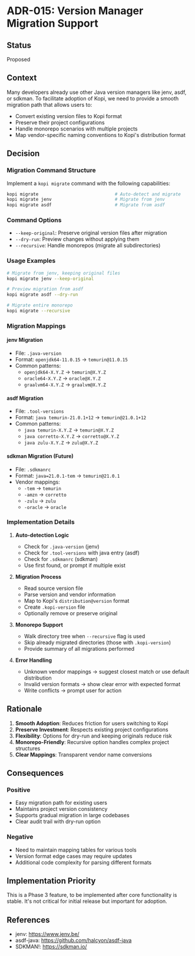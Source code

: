 # ADR-015: Version Manager Migration Support

## Status
Proposed

## Context
Many developers already use other Java version managers like jenv, asdf, or sdkman. To facilitate adoption of Kopi, we need to provide a smooth migration path that allows users to:
- Convert existing version files to Kopi format
- Preserve their project configurations
- Handle monorepo scenarios with multiple projects
- Map vendor-specific naming conventions to Kopi's distribution format

## Decision

### Migration Command Structure

Implement a `kopi migrate` command with the following capabilities:

```bash
kopi migrate                             # Auto-detect and migrate
kopi migrate jenv                        # Migrate from jenv
kopi migrate asdf                        # Migrate from asdf
```

### Command Options

- `--keep-original`: Preserve original version files after migration
- `--dry-run`: Preview changes without applying them
- `--recursive`: Handle monorepos (migrate all subdirectories)

### Usage Examples

```bash
# Migrate from jenv, keeping original files
kopi migrate jenv --keep-original

# Preview migration from asdf
kopi migrate asdf --dry-run

# Migrate entire monorepo
kopi migrate --recursive
```

### Migration Mappings

#### jenv Migration
- File: `.java-version`
- Format: `openjdk64-11.0.15` → `temurin@11.0.15`
- Common patterns:
  - `openjdk64-X.Y.Z` → `temurin@X.Y.Z`
  - `oracle64-X.Y.Z` → `oracle@X.Y.Z`
  - `graalvm64-X.Y.Z` → `graalvm@X.Y.Z`

#### asdf Migration
- File: `.tool-versions`
- Format: `java temurin-21.0.1+12` → `temurin@21.0.1+12`
- Common patterns:
  - `java temurin-X.Y.Z` → `temurin@X.Y.Z`
  - `java corretto-X.Y.Z` → `corretto@X.Y.Z`
  - `java zulu-X.Y.Z` → `zulu@X.Y.Z`

#### sdkman Migration (Future)
- File: `.sdkmanrc`
- Format: `java=21.0.1-tem` → `temurin@21.0.1`
- Vendor mappings:
  - `-tem` → `temurin`
  - `-amzn` → `corretto`
  - `-zulu` → `zulu`
  - `-oracle` → `oracle`

### Implementation Details

1. **Auto-detection Logic**
   - Check for `.java-version` (jenv)
   - Check for `.tool-versions` with java entry (asdf)
   - Check for `.sdkmanrc` (sdkman)
   - Use first found, or prompt if multiple exist

2. **Migration Process**
   - Read source version file
   - Parse version and vendor information
   - Map to Kopi's `distribution@version` format
   - Create `.kopi-version` file
   - Optionally remove or preserve original

3. **Monorepo Support**
   - Walk directory tree when `--recursive` flag is used
   - Skip already migrated directories (those with `.kopi-version`)
   - Provide summary of all migrations performed

4. **Error Handling**
   - Unknown vendor mappings → suggest closest match or use default distribution
   - Invalid version formats → show clear error with expected format
   - Write conflicts → prompt user for action

## Rationale

1. **Smooth Adoption**: Reduces friction for users switching to Kopi
2. **Preserve Investment**: Respects existing project configurations
3. **Flexibility**: Options for dry-run and keeping originals reduce risk
4. **Monorepo-Friendly**: Recursive option handles complex project structures
5. **Clear Mappings**: Transparent vendor name conversions

## Consequences

### Positive
- Easy migration path for existing users
- Maintains project version consistency
- Supports gradual migration in large codebases
- Clear audit trail with dry-run option

### Negative
- Need to maintain mapping tables for various tools
- Version format edge cases may require updates
- Additional code complexity for parsing different formats

## Implementation Priority

This is a Phase 3 feature, to be implemented after core functionality is stable. It's not critical for initial release but important for adoption.

## References
- jenv: https://www.jenv.be/
- asdf-java: https://github.com/halcyon/asdf-java
- SDKMAN!: https://sdkman.io/